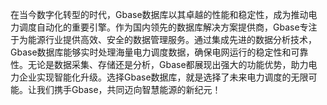 在当今数字化转型的时代，Gbase数据库以其卓越的性能和稳定性，成为推动电力调度自动化的重要引擎。作为国内领先的数据库解决方案提供商，Gbase专注于为能源行业提供高效、安全的数据管理服务。通过集成先进的数据分析技术，Gbase数据库能够实时处理海量电力调度数据，确保电网运行的稳定性和可靠性。无论是数据采集、存储还是分析，Gbase都展现出强大的功能优势，助力电力企业实现智能化升级。选择Gbase数据库，就是选择了未来电力调度的无限可能。让我们携手Gbase，共同迈向智慧能源的新纪元！